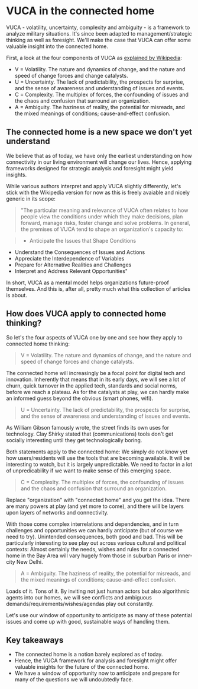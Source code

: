 # VUCA in the connected home

VUCA - volatility, uncertainty, complexity and ambiguity - is a framework to analyze military situations. It's since been adapted to management/strategic thinking as well as foresight. We'll make the case that VUCA can offer some valuable insight into the connected home.

First, a look at the four components of VUCA as [explained by Wikipedia](https://en.wikipedia.org/wiki/Volatility,_uncertainty,_complexity_and_ambiguity):

- V = Volatility. The nature and dynamics of change, and the nature and speed of change forces and change catalysts.
- U = Uncertainty. The lack of predictability, the prospects for surprise, and the sense of awareness and understanding of issues and events.
- C = Complexity. The multiplex of forces, the confounding of issues and the chaos and confusion that surround an organization.
- A = Ambiguity. The haziness of reality, the potential for misreads, and the mixed meanings of conditions; cause-and-effect confusion.

## The connected home is a new space we don't yet understand

We believe that as of today, we have only the earliest understanding on how connectivity in our living environment will change our lives. Hence, applying frameworks designed for strategic analysis and foresight might yield insights. 

While various authors interpret and apply VUCA slightly differently, let's stick with the Wikipedia version for now as this is freely avaiable and nicely generic in its scope:

> "The particular meaning and relevance of VUCA often relates to how people view the conditions under which they make decisions, plan forward, manage risks, foster change and solve problems. In general, the premises of VUCA tend to shape an organization's capacity to:

> - Anticipate the Issues that Shape Conditions
- Understand the Consequences of Issues and Actions
- Appreciate the Interdependence of Variables
- Prepare for Alternative Realities and Challenges
- Interpret and Address Relevant Opportunities"

In short, VUCA as a mental model helps organizations future-proof themselves. And this is, after all, pretty much what this collection of articles is about.

## How does VUCA apply to connected home thinking?

So let's the four aspects of VUCA one by one and see how they apply to connected home thinking:

> V = Volatility. The nature and dynamics of change, and the nature and speed of change forces and change catalysts.

The connected home will increasingly be a focal point for digital tech and innovation. Inherently that means that in its early days, we will see a lot of churn, quick turnover in the applied tech, standards and social norms, before we reach a plateau. As for the catalysts at play, we can hardly make an informed guess beyond the obvious (smart phones, wifi).

> U = Uncertainty. The lack of predictability, the prospects for surprise, and the sense of awareness and understanding of issues and events.

As William Gibson famously wrote, the street finds its own uses for technology. Clay Shirky stated that (communications) tools don't get socially interesting until they get technologically boring. 

Both statements apply to the connected home: We simply do not know yet how users/residents will use the tools that are becoming available. It will be interesting to watch, but it is largely unpredictable. We need to factor in a lot of unpredicability if we want to make sense of this emerging space.

> C = Complexity. The multiplex of forces, the confounding of issues and the chaos and confusion that surround an organization.

Replace "organization" with "connected home" and you get the idea. There are many powers at play (and yet more to come), and there will be layers upon layers of networks and connectivity. 

With those come complex interrelations and dependencies, and in turn challenges and opportunities we can hardly anticipate (but of course we need to try). Unintended consequences, both good and bad. This will be particularly interesting to see play out across various cultural and political contexts: Almost certainly the needs, wishes and rules for a connected home in the Bay Area will vary hugely from those in suburban Paris or inner-city New Delhi.

> A = Ambiguity. The haziness of reality, the potential for misreads, and the mixed meanings of conditions; cause-and-effect confusion.

Loads of it. Tons of it. By inviting not just human actors but also algorithmic agents into our homes, we will see conflicts and ambiguous demands/requirements/wishes/agendas play out constantly.

Let's use our window of opportunity to anticipate as many of these potential issues and come up with good, sustainable ways of handling them.

## Key takeaways

- The connected home is a notion barely explored as of today.
- Hence, the VUCA framework for analysis and foresight might offer valuable insights for the future of the connected home.
- We have a window of opportunity now to anticipate and prepare for many of the questions we will undoubtedly face.